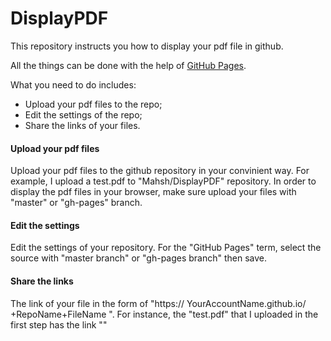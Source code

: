 # DisplayPDF

This repository instructs you how to display your pdf file in github.

All the things can be done with the help of [GitHub Pages](https://pages.github.com/).

What you need to do includes:
- Upload your pdf files to the repo;
- Edit the settings of the repo;
- Share the links of your files.

#### Upload your pdf files
Upload your pdf files to the github repository in your convinient way. For example, I upload a test.pdf to "Mahsh/DisplayPDF" repository. In order to display the pdf files in your browser, make sure upload your files with "master" or "gh-pages" branch.
#### Edit the settings
Edit the settings of your repository. For the "GitHub Pages" term, select the source with "master branch" or "gh-pages branch" then save.
#### Share the links
The link of your file in the form of "https:// YourAccountName.github.io/ +RepoName+FileName ". For instance, the "test.pdf" that I uploaded in the first step has the link ""

